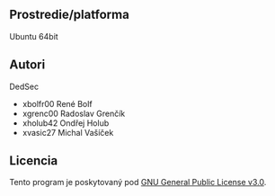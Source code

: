 Prostredie/platforma
---------

Ubuntu 64bit

Autori
------

DedSec
- xbolfr00 René Bolf
- xgrenc00 Radoslav Grenčík
- xholub42 Ondřej Holub
- xvasic27 Michal Vašíček

Licencia
-------

Tento program je poskytovaný pod [GNU General Public License v3.0](LICENSE).

